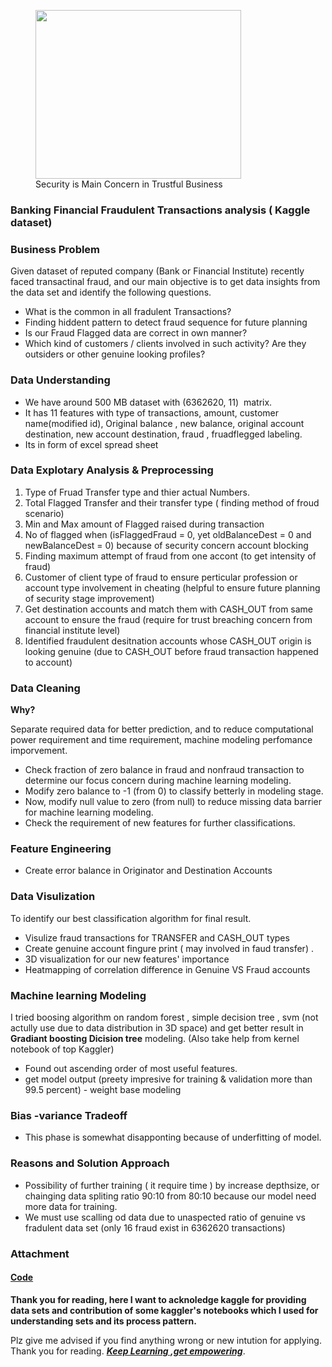 
<!-- wp:image {"align":"center","id":617,"width":329,"height":270,"sizeSlug":"large"} -->
<div class="wp-block-image"><figure class="aligncenter size-large is-resized"><img src="https://vedantdave117com.files.wordpress.com/2019/12/fraud-detection-and-prevention-market-1.png?w=702" alt="" class="wp-image-617" width="329" height="270"/><figcaption>Security is Main Concern in Trustful Business</figcaption></figure></div>
<!-- /wp:image -->

<!-- wp:heading {"level":3} -->
<h3><strong>Banking Financial Fraudulent Transactions analysis ( Kaggle dataset)</strong>  </h3>
<!-- /wp:heading -->

<!-- wp:heading {"level":3} -->
<h3><strong>Business Problem</strong> </h3>
<!-- /wp:heading -->

<!-- wp:paragraph -->
<p>Given dataset of reputed company (Bank or Financial Institute) recently faced transactinal fraud, and our main objective is to get data insights from the data set and identify the following questions.</p>
<!-- /wp:paragraph -->

<!-- wp:list -->
<ul><li>What is the common in all fradulent Transactions?</li><li>Finding hiddent pattern to detect fraud sequence for future planning</li><li>Is our Fraud Flagged data are correct in own manner?</li><li>Which kind of customers / clients involved in such activity? Are they outsiders or other genuine looking profiles?</li></ul>
<!-- /wp:list -->

<!-- wp:heading {"level":3} -->
<h3><strong>Data Understanding</strong></h3>
<!-- /wp:heading -->

<!-- wp:list -->
<ul><li>We have around 500 MB dataset with  (6362620, 11)&nbsp; matrix.</li><li> It has 11 features with type of transactions, amount, customer name(modified id), Original balance , new balance, original account destination, new account destination, fraud , fruadflegged labeling.</li><li>Its in form of excel spread sheet </li></ul>
<!-- /wp:list -->

<!-- wp:heading {"level":3} -->
<h3><strong>Data Explotary Analysis &amp; Preprocessing</strong></h3>
<!-- /wp:heading -->

<!-- wp:list {"ordered":true} -->
<ol><li>Type of Fruad Transfer type and thier actual Numbers.</li><li>Total Flagged Transfer and their transfer type ( finding method of froud scenario)</li><li>Min and Max amount of Flagged raised during transaction</li><li>No of flagged when (isFlaggedFraud = 0, yet oldBalanceDest = 0 and newBalanceDest = 0) because of security concern account blocking</li><li>Finding maximum attempt of fraud from one accont (to get intensity of fraud)</li><li>Customer of client type of fraud to ensure perticular profession or account type involvement in cheating (helpful to ensure future planning of security stage improvement)</li><li>Get destination accounts and match them with CASH_OUT from same account to ensure the fraud (require for trust breaching concern from financial institute level)</li><li>Identified fraudulent desitnation accounts whose CASH_OUT origin is looking genuine (due to CASH_OUT before fraud  transaction happened to account) </li></ol>
<!-- /wp:list -->

<!-- wp:heading {"level":3} -->
<h3><strong>Data Cleaning</strong></h3>
<!-- /wp:heading -->

<!-- wp:paragraph -->
<p><strong>Why?</strong></p>
<!-- /wp:paragraph -->

<!-- wp:paragraph -->
<p>Separate required data for better prediction, and to reduce computational power requirement and time requirement, machine modeling perfomance imporvement.</p>
<!-- /wp:paragraph -->

<!-- wp:list -->
<ul><li>Check fraction of zero balance in fraud and nonfraud transaction to determine our focus concern during machine learning modeling.</li><li>Modify zero balance to -1 (from 0) to classify betterly in modeling stage.</li><li>Now, modify null value to zero (from null) to reduce missing data barrier for machine learning modeling. </li><li>Check the requirement of new features for further classifications.</li></ul>
<!-- /wp:list -->

<!-- wp:heading {"level":3} -->
<h3>Featu<strong>re Engineering</strong></h3>
<!-- /wp:heading -->

<!-- wp:list -->
<ul><li>Create error balance in Originator and Destination Accounts </li></ul>
<!-- /wp:list -->

<!-- wp:heading {"level":3} -->
<h3><strong>Data Visulization</strong></h3>
<!-- /wp:heading -->

<!-- wp:paragraph -->
<p>To identify our best classification algorithm for final result.</p>
<!-- /wp:paragraph -->

<!-- wp:list -->
<ul><li>Visulize fraud transactions for TRANSFER and CASH_OUT types</li><li>Create genuine account fingure print ( may involved in faud transfer) .</li><li>3D visualization for our new features' importance</li><li>Heatmapping of correlation difference in Genuine VS Fraud accounts</li></ul>
<!-- /wp:list -->

<!-- wp:heading {"level":3} -->
<h3><strong>Machine learning Modeling</strong></h3>
<!-- /wp:heading -->

<!-- wp:paragraph -->
<p>I tried boosing algorithm on random forest , simple decision tree , svm (not actully use due to data distribution in 3D space) and get better result in <strong>Gradiant boosting Dicision tree</strong> modeling. (Also take help from kernel notebook of top Kaggler) </p>
<!-- /wp:paragraph -->

<!-- wp:list -->
<ul><li>Found out ascending order of most useful features.</li><li>get model output (preety impresive for training &amp; validation more than 99.5 percent) - weight base modeling</li></ul>
<!-- /wp:list -->

<!-- wp:heading {"level":3} -->
<h3><strong>Bias -variance Tradeoff</strong></h3>
<!-- /wp:heading -->

<!-- wp:list -->
<ul><li>This phase is somewhat disapponting because of underfitting of model. </li></ul>
<!-- /wp:list -->

<!-- wp:heading {"level":3} -->
<h3><strong>Reasons and Solution Approach</strong></h3>
<!-- /wp:heading -->

<!-- wp:list -->
<ul><li>Possibility of further training ( it require time ) by increase depthsize, or chainging data spliting ratio 90:10 from 80:10 because our model need more data for training.</li><li>We must use scalling od data due to unaspected ratio of genuine vs fradulent data set (only 16 fraud exist in 6362620 transactions)</li></ul>
<!-- /wp:list -->

<!-- wp:heading {"level":3} -->
<h3><strong>Attachment</strong></h3>
<!-- /wp:heading -->

<!-- wp:heading {"level":4} -->
<h4><a href="https://github.com/vedantdave77/PROJECT_Financial_Fraud_Analysis-/blob/master/Fraud_Analysis.ipynb">Code</a></h4>
<!-- /wp:heading -->

<!-- wp:paragraph {"align":"justify","textColor":"very-light-gray","backgroundColor":"vivid-red","fontSize":"normal"} -->
<p class="has-text-color has-background has-text-align-justify has-normal-font-size has-very-light-gray-color has-vivid-red-background-color"><strong>Thank you for reading, here I want to acknoledge kaggle for providing data sets and contribution of some kaggler's notebooks which I used for understanding sets and its process pattern.</strong></p>
<!-- /wp:paragraph -->

<!-- wp:paragraph {"textColor":"very-light-gray","backgroundColor":"very-dark-gray"} -->
<p class="has-text-color has-background has-very-light-gray-color has-very-dark-gray-background-color">Plz give me advised if you find anything wrong or new intution for applying. Thank you for reading. <strong><em><span style="text-decoration: underline;">Keep Learning ,get empowering</span></em></strong>.</p>
<!-- /wp:paragraph -->

<!-- wp:paragraph -->
<p></p>
<!-- /wp:paragraph -->
